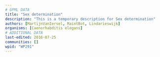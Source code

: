 ```yaml
---
# GPML DATA
title: "Sex determination"
description: "This is a temporary description for Sex determination"
authors: [MartijnVanIersel, MaintBot, Lindarieswijk]
organisms: [Caenorhabditis elegans]
# ADDITIONAL DATA
last-edited: 2016-07-25
communities: []
wpid: "WP291"
---
```

